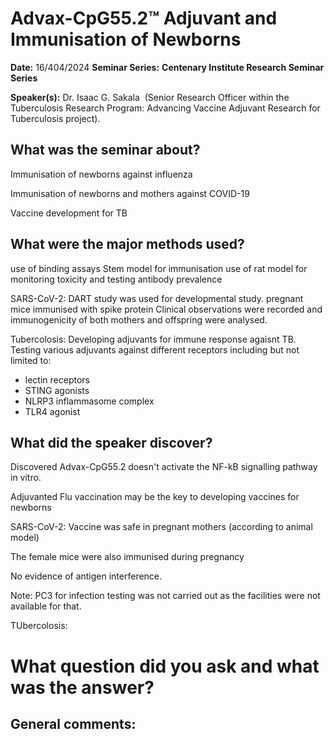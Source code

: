 
# Advax-CpG55.2™ Adjuvant and Immunisation of Newborns

**Date:** 16/404/2024
**Seminar Series:** **Centenary Institute Research Seminar Series** 

**Speaker(s):** Dr. Isaac G. Sakala  (Senior Research Officer within the Tuberculosis Research Program: Advancing Vaccine Adjuvant Research for Tuberculosis project).

## What was the seminar about?
Immunisation of newborns against influenza

Immunisation of newborns and mothers against COVID-19

Vaccine development for TB

## What were the major methods used?
use of binding assays
Stem model for immunisation
use of rat model for monitoring toxicity and testing antibody prevalence

SARS-CoV-2:
DART study was used for developmental study. pregnant mice immunised with spike protein Clinical observations were recorded and immunogenicity of both mothers and offspring were analysed.

Tubercolosis:
Developing adjuvants for immune response agaisnt TB. 
Testing various adjuvants against different receptors including but not limited to:
- lectin receptors
- STING agonists
- NLRP3 inflammasome complex
- TLR4 agonist


## What did the speaker discover?
Discovered Advax-CpG55.2 doesn't activate the NF-kB signalling pathway in vitro.

Adjuvanted Flu vaccination may be the key to developing vaccines for newborns 

SARS-CoV-2:
Vaccine was safe in pregnant mothers (according to animal model)

The female mice were also immunised during pregnancy

No evidence of antigen interference.

Note: PC3 for infection testing was not carried out as the facilities were not available for that.

TUbercolosis:


# What question did you ask and what was the answer?


## General comments:
